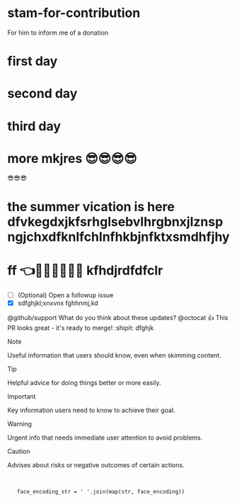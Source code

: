 # stam-for-contribution
For him to inform me of a donation

# first day
# second day
# third day
# more mkjres 😎😎😎😎
😎😎😎
# the summer vication is here dfvkegdxjkfsrhglsebvlhrgbnxjlznspngjchxdfknlfchlnfhkbjnfktxsmdhfjhy
# ff 👈💪💪🎤😊😵🤪 kfhdjrdfdfclr
- [ ] \(Optional) Open a followup issue
- [X] sdfghjkl;xnxvnx
fghhnmj,kd

@github/support What do you think about these updates?
@octocat :+1: This PR looks great - it's ready to merge! :shipit:
dfghjk


[^1]: My reference.
[^2]: To add line breaks within a footnote, prefix new lines with 2 spaces.
  This is a second line



> [!NOTE]
> Useful information that users should know, even when skimming content.

> [!TIP]
> Helpful advice for doing things better or more easily.

> [!IMPORTANT]
> Key information users need to know to achieve their goal.

> [!WARNING]
> Urgent info that needs immediate user attention to avoid problems.

> [!CAUTION]
> Advises about risks or negative outcomes of certain actions.



 <br/>

       face_encoding_str = ' '.join(map(str, face_encoding))



